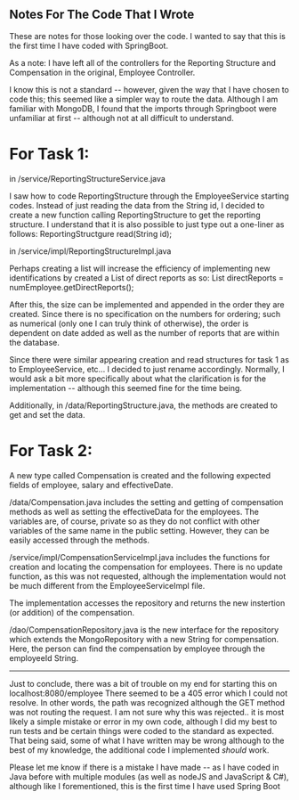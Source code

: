 ## Notes For The Code That I Wrote

These are notes for those looking over the code. I wanted to say that this is the first time I have coded with SpringBoot.

As a note: I have left all of the controllers for the Reporting Structure and Compensation in the original, Employee Controller.

I know this is not a standard -- however, given the way that I have chosen to code this; this seemed like a simpler way to route the data.
Although I am familiar with MongoDB, I found that the imports through Springboot were unfamiliar at first -- although not at all difficult to understand.


# For Task 1:
in /service/ReportingStructureService.java

I saw how to code ReportingStructure through the EmployeeService starting codes. Instead of just reading the data from the String id,
I decided to create a new function calling ReportingStructure to get the reporting structure. I understand that it is also possible
to just type out a one-liner as follows: ReportingStructgure read(String id);

in /service/impl/ReportingStructureImpl.java

Perhaps creating a list will increase the efficiency of implementing new identifications by created a List of direct reports as so:
List<Employees> directReports = numEmployee.getDirectReports();

After this, the size can be implemented and appended in the order they are created. Since there is no specification on the numbers for ordering;
such as numerical (only one I can truly think of otherwise), the order is dependent on date added as well as the number of reports that are within
the database.

Since there were similar appearing creation and read structures for task 1 as to EmployeeService, etc... I decided to just rename accordingly.
Normally, I would ask a bit more specifically about what the clarification is for the implementation -- although this seemed fine for the time being.

Additionally, in /data/ReportingStructure.java, the methods are created to get and set the data.


# For Task 2:

A new type called Compensation is created and the following expected fields of employee, salary and effectiveDate.

/data/Compensation.java includes the setting and getting of compensation methods as well as setting the effectiveData for the employees.
The variables are, of course, private so as they do not conflict with other variables of the same name in the public setting.
However, they can be easily accessed through the methods.

/service/impl/CompensationServiceImpl.java includes the functions for creation and locating the compensation for employees. There is no
update function, as this was not requested, although the implementation would not be much different from the EmployeeServiceImpl file.

The implementation accesses the repository and returns the new instertion (or addition) of the compensation.

/dao/CompensationRepository.java is the new interface for the repository which extends the MongoRepository with a new String for compensation.
Here, the person can find the compensation by employee through the employeeId String.


-------------------------------------------------------------------

Just to conclude, there was a bit of trouble on my end for starting this on localhost:8080/employee
There seemed to be a 405 error which I could not resolve. In other words, the path was recognized although the GET method
was not routing the request. I am not sure why this was rejected.. it is most likely a simple mistake or error in my own code,
although I did my best to run tests and be certain things were coded to the standard as expected. That being said, some of what I have written
may be wrong although to the best of my knowledge, the additional code I implemented *should* work.

Please let me know if there is a mistake I have made -- as I have coded in Java before with multiple modules (as well as nodeJS and JavaScript & C#),
although like I forementioned, this is the first time I have used Spring Boot